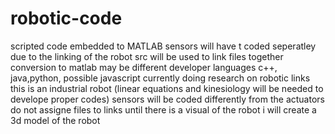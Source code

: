 # robotic-code
scripted code embedded to MATLAB
sensors will have t coded seperatley due to the linking of the robot
src will be used to link files together
conversion to matlab may be different
developer languages c++, java,python, possible javascript 
currently doing research on robotic links
this is an industrial robot (linear equations and kinesiology will be needed to develope proper codes)
sensors will be coded differently from the actuators
do not assigne files to links until there is a visual of the robot
i will create a 3d model of the robot
